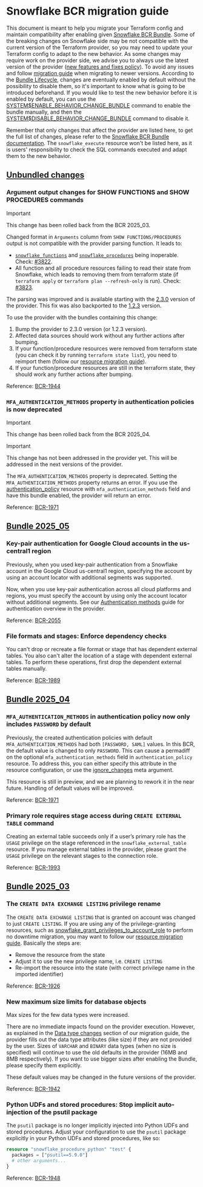 # Snowflake BCR migration guide

This document is meant to help you migrate your Terraform config and maintain compatibility after enabling given [Snowflake BCR Bundle](https://docs.snowflake.com/en/release-notes/behavior-changes).
Some of the breaking changes on Snowflake side may be not compatible with the current version of the Terraform provider, so you may need to update your Terraform config to adapt to the new behavior.
As some changes may require work on the provider side, we advise you to always use the latest version of the provider ([new features and fixes policy](https://docs.snowflake.com/en/user-guide/terraform#new-features-and-fixes)).
To avoid any issues and follow [migration guide](https://github.com/snowflakedb/terraform-provider-snowflake/blob/main/MIGRATION_GUIDE.md) when migrating to newer versions.
According to the [Bundle Lifecycle](https://docs.snowflake.com/en/release-notes/intro-bcr-releases#bundle-lifecycle), changes are eventually enabled by default without the possibility to disable them, so it's important to know what is going to be introduced beforehand.
If you would like to test the new behavior before it is enabled by default, you can use the [SYSTEM\$ENABLE_BEHAVIOR_CHANGE_BUNDLE](https://docs.snowflake.com/en/sql-reference/functions/system_enable_behavior_change_bundle)
command to enable the bundle manually, and then the [SYSTEM\$DISABLE_BEHAVIOR_CHANGE_BUNDLE](https://docs.snowflake.com/en/sql-reference/functions/system_disable_behavior_change_bundle) command to disable it.

Remember that only changes that affect the provider are listed here, to get the full list of changes, please refer to the [Snowflake BCR Bundle documentation](https://docs.snowflake.com/en/release-notes/behavior-changes).
The `snowflake_execute` resource won't be listed here, as it is users' responsibility to check the SQL commands executed and adapt them to the new behavior.

## [Unbundled changes](https://docs.snowflake.com/en/release-notes/bcr-bundles/un-bundled/unbundled-behavior-changes)

### Argument output changes for SHOW FUNCTIONS and SHOW PROCEDURES commands

> [!IMPORTANT]
> This change has been rolled back from the BCR 2025_03.

Changed format in `Arguments` column from `SHOW FUNCTIONS/PROCEDURES` output is not compatible with the provider parsing function. It leads to:
- [`snowflake_functions`](https://registry.terraform.io/providers/snowflakedb/snowflake/2.2.0/docs/data-sources/functions) and [`snowflake_procedures`](https://registry.terraform.io/providers/snowflakedb/snowflake/2.2.0/docs/data-sources/procedures) being inoperable. Check: [#3822](https://github.com/snowflakedb/terraform-provider-snowflake/issues/3822).
- All function and all procedure resources failing to read their state from Snowflake, which leads to removing them from terraform state (if `terraform apply` or `terraform plan --refresh-only` is run). Check: [#3823](https://github.com/snowflakedb/terraform-provider-snowflake/issues/3823).

The parsing was improved and is available starting with the [2.3.0](https://registry.terraform.io/providers/snowflakedb/snowflake/2.3.0/docs/) version of the provider. This fix was also backported to the [1.2.3](https://github.com/snowflakedb/terraform-provider-snowflake/releases/tag/v1.2.3) version.

To use the provider with the bundles containing this change:
1. Bump the provider to 2.3.0 version (or 1.2.3 version).
2. Affected data sources should work without any further actions after bumping.
3. If your function/procedure resources were removed from terraform state (you can check it by running `terraform state list`), you need to reimport them (follow our [resource migration guide](https://registry.terraform.io/providers/snowflakedb/snowflake/latest/docs/guides/resource_migration)).
4. If your function/procedure resources are still in the terraform state, they should work any further actions after bumping.

Reference: [BCR-1944](https://docs.snowflake.com/release-notes/bcr-bundles/un-bundled/bcr-1944)

### `MFA_AUTHENTICATION_METHODS` property in authentication policies is now deprecated
<!-- TODO(SNOW-2187814): Update this entry. -->

> [!IMPORTANT]
> This change has been rolled back from the BCR 2025_04.

> [!IMPORTANT]
> This change has not been addressed in the provider yet. This will be addressed in the next versions of the provider.

The `MFA_AUTHENTICATION_METHODS` property is deprecated. Setting the `MFA_AUTHENTICATION_METHODS` property returns an error. If you use the [authentication_policy](https://registry.terraform.io/providers/snowflakedb/snowflake/latest/docs/resources/authentication_policy) resource with `mfa_authentication_methods` field
and have this bundle enabled, the provider will return an error.

Reference: [BCR-1971](https://docs.snowflake.com/en/release-notes/bcr-bundles/2025_04/bcr-1971)

## [Bundle 2025_05](https://docs.snowflake.com/en/release-notes/bcr-bundles/2025_05_bundle)

### Key-pair authentication for Google Cloud accounts in the us-central1 region

Previously, when you used key-pair authentication from a Snowflake account in the Google Cloud us-central1 region, specifying the account by using an account locator with additional segments was supported.

Now, when you use key-pair authentication across all cloud platforms and regions, you must specify the account by using only the account locator without additional segments. See our [Authentication methods](https://registry.terraform.io/providers/snowflakedb/snowflake/latest/docs/guides/authentication_methods) guide for authentication overview in the provider.

Reference: [BCR-2055](https://docs.snowflake.com/en/release-notes/bcr-bundles/2025_05/bcr-2055)

### File formats and stages: Enforce dependency checks

You can't drop or recreate a file format or stage that has dependent external tables. You also can't alter the location of a stage with dependent external tables. To perform these operations, first drop the dependent external tables manually.

Reference: [BCR-1989](https://docs.snowflake.com/en/release-notes/bcr-bundles/2025_05/bcr-1989)

## [Bundle 2025_04](https://docs.snowflake.com/en/release-notes/bcr-bundles/2025_04_bundle)

### `MFA_AUTHENTICATION_METHODS` in authentication policy now only includes `PASSWORD` by default

Previously, the created authentication policies with default `MFA_AUTHENTICATION_METHODS` had both `[PASSWORD, SAML]` values.
In this BCR, the default value is changed to only `PASSWORD`. This can cause a permadiff on the optional `mfa_authentication_methods` field in `authentication_policy` resource.
To address this, you can either specify this attribute in the resource configuration, or use the [ignore_changes](https://developer.hashicorp.com/terraform/language/meta-arguments#lifecycle) meta argument.

This resource is still in preview, and we are planning to rework it in the near future. Handling of default values will be improved.

Reference: [BCR-1971](https://docs.snowflake.com/en/release-notes/bcr-bundles/2025_04/bcr-1971)

### Primary role requires stage access during `CREATE EXTERNAL TABLE` command

Creating an external table succeeds only if a user’s primary role has the `USAGE` privilege on the stage referenced in the `snowflake_external_table` resource. If you manage external tables in the provider, please grant the `USAGE` privilege on the relevant stages to the connection role.

Reference: [BCR-1993](https://docs.snowflake.com/en/release-notes/bcr-bundles/2025_04/bcr-1993)

## [Bundle 2025_03](https://docs.snowflake.com/en/release-notes/bcr-bundles/2025_03_bundle)

### The `CREATE DATA EXCHANGE LISTING` privilege rename

The `CREATE DATA EXCHANGE LISTING` that is granted on account was changed to just `CREATE LISTING`.
If you are using any of the privilege-granting resources, such as [snowflake_grant_privileges_to_account_role](https://registry.terraform.io/providers/snowflakedb/snowflake/latest/docs/resources/grant_privileges_to_account_role)
to perform no downtime migration, you may want to follow our [resource migration guide](https://registry.terraform.io/providers/snowflakedb/snowflake/latest/docs/guides/resource_migration).
Basically the steps are:
- Remove the resource from the state
- Adjust it to use the new privilege name, i.e. `CREATE LISTING`
- Re-import the resource into the state (with correct privilege name in the imported identifier)

Reference: [BCR-1926](https://docs.snowflake.com/en/release-notes/bcr-bundles/2025_03/bcr-1926)

### New maximum size limits for database objects

Max sizes for the few data types were increased.

There are no immediate impacts found on the provider execution.
However, as explained in the [Data type changes](./MIGRATION_GUIDE.md#data-type-changes) section of our migration guide, the provider fills out the data type attributes (like size) if they are not provided by the user.
Sizes of `VARCHAR` and `BINARY` data types (when no size is specified) will continue to use the old defaults in the provider (16MB and 8MB respectively).
If you want to use bigger sizes after enabling the Bundle, please specify them explicitly.

These default values may be changed in the future versions of the provider.

Reference: [BCR-1942](https://docs.snowflake.com/en/release-notes/bcr-bundles/2025_03/bcr-1942)

### Python UDFs and stored procedures: Stop implicit auto-injection of the psutil package

The `psutil` package is no longer implicitly injected into Python UDFs and stored procedures.
Adjust your configuration to use the `psutil` package explicitly in your Python UDFs and stored procedures, like so:
```terraform
resource "snowflake_procedure_python" "test" {
  packages = ["psutil==5.9.0"]
  # other arguments...
}
```

Reference: [BCR-1948](https://docs.snowflake.com/en/release-notes/bcr-bundles/2025_03/bcr-1948)
